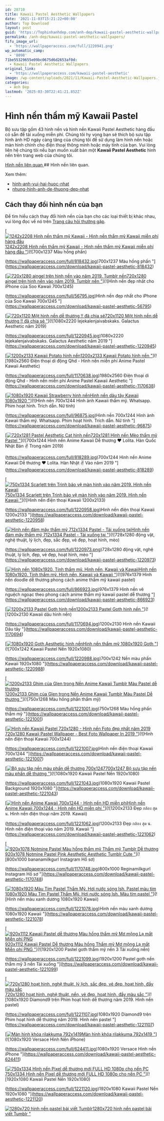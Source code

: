 ```yaml
---
id: 28710
title: Kawaii Pastel Aesthetic Wallpapers
date: '2021-11-03T15:21:22+00:00'
author: Top Download
layout: post
guid: 'https://Tophinhanhdep.com/anh-dep/kawaii-pastel-aesthetic-wallpapers/'
permalink: /anh-dep/kawaii-pastel-aesthetic-wallpapers/
fifu_image_url:
  - 'https://wallpaperaccess.com/full/1220941.png'
wp_automatic_camp:
  - '8098'
71be55329655e09bc0675d6d2653af0d:
  - Kawaii Pastel Aesthetic Wallpapers
original_link:
  - 'https://wallpaperaccess.com/kawaii-pastel-aesthetic'
image: /wp-content/uploads/2021/11/Kawaii-Pastel-Aesthetic-Wallpapers.jpg
categories:
  - Ảnh Đẹp
lastmod: '2025-03-30T22:41:21.852Z'
---
```

# Hình nền thẩm mỹ Kawaii Pastel

Bộ sưu tập gồm 43 hình nền và hình nền Kawaii Pastel Aesthetic hàng đầu có sẵn để tải xuống miễn phí. Chúng tôi hy vọng bạn sẽ thích bộ sưu tập hình ảnh HD ngày càng tăng của chúng tôi để sử dụng làm hình nền hoặc màn hình chính cho điện thoại thông minh hoặc máy tính của bạn. Vui lòng liên hệ chúng tôi nếu bạn muốn xuất bản một **Kawaii Pastel Aesthetic** hình nền trên trang web của chúng tôi.

[Hình nền liên quan ](#related) ## Hình nền liên quan.

   
 Xem thêm:

   
- [hinh-anh-vui-hai-huoc-nhat](https://tophinhanhdep.com/anh-hai-huoc/hinh-anh-vui-hai-huoc-nhat/)
- [nhung-hinh-anh-de-thuong-dep-nhat](https://tophinhanhdep.com/hinh-anh-de-thuong/nhung-hinh-anh-de-thuong-dep-nhat/)

## Cách thay đổi hình nền của bạn

Để tìm hiểu cách thay đổi hình nền của bạn cho các loại thiết bị khác nhau, vui lòng đọc về nó trên [Trang câu hỏi thường gặp](https://tophinhanhdep.com/faq/).

  
[[![1242x2208 Hình nền thẩm mỹ Kawaii - Hình nền thẩm mỹ Kawaii miễn phí hàng đầu](https://wallpaperaccess.com/full/1220941.png)1242x2208 Hình nền thẩm mỹ Kawaii - Hình nền thẩm mỹ Kawaii miễn phí hàng đầu "](https://wallpaperaccess.com/download/kawaii-pastel-aesthetic-1220941)](![700x1237 Màu hồng phấn)

(https://wallpaperaccess.com/full/818432.jpg)700x1237 Màu hồng phấn "](https://wallpaperaccess.com/download/kawaii-pastel-aesthetic-818432)

[[![720x1280 aingel trên hình nền vào năm 2019. Tumblr nền](https://wallpaperaccess.com/full/1220943.jpg)720x1280 aingel trên hình nền vào năm 2019. Tumblr nền "](https://wallpaperaccess.com/download/kawaii-pastel-aesthetic-1220943)](![Hình nền đẹp nhất cho iPhone của Soo Kawaii 700x1245)

(https://wallpaperaccess.com/full/56795.jpg)Hình nền đẹp nhất cho iPhone của Soo Kawaii 700x1245 "](https://wallpaperaccess.com/download/kawaii-pastel-aesthetic-56795)

[[![720x1120 Một hình nền dễ thương !!  đã chia sẻ](https://wallpaperaccess.com/full/1170632.jpg)720x1120 Một hình nền dễ thương !! đã chia sẻ "](https://wallpaperaccess.com/download/kawaii-pastel-aesthetic-1170632)](![1080x2220 Iejekalenjaivabskaks.  Galactus Aesthetic năm 2019)

(https://wallpaperaccess.com/full/1220945.jpg)1080x2220 Iejekalenjaivabskaks. Galactus Aesthetic năm 2019 "](https://wallpaperaccess.com/download/kawaii-pastel-aesthetic-1220945)

[[![1200x2133 Kawaii Potato hình nền](https://wallpaperaccess.com/full/1077558.jpg)1200x2133 Kawaii Potato hình nền "](https://wallpaperaccess.com/download/kawaii-pastel-aesthetic-1077558)](![1980x2560 Điện thoại di động Qhd - Hình nền miễn phí Anime Pastel Kawaii Aesthetic)

(https://wallpaperaccess.com/full/1170638.jpg)1980x2560 Điện thoại di động Qhd - Hình nền miễn phí Anime Pastel Kawaii Aesthetic "](https://wallpaperaccess.com/download/kawaii-pastel-aesthetic-1170638)

[[![1080x1920 Kawaii Strawberry hình nền](https://wallpaperaccess.com/full/939728.jpg)Hình nền dâu tây Kawaii 1080x1920 "](https://wallpaperaccess.com/download/kawaii-pastel-aesthetic-939728)](![Hình nền 700x1244 Hình ảnh Kawaii thẩm mỹ.  Whatsapp.  Phim hoạt hình.  Trích dẫn.  Nữ tính)

(https://wallpaperaccess.com/full/96875.jpg)Hình nền 700x1244 Hình ảnh Kawaii thẩm mỹ. Whatsapp. Phim hoạt hình. Trích dẫn. Nữ tính "](https://wallpaperaccess.com/download/kawaii-pastel-aesthetic-96875)

[[![720x1281 Pastel Aesthetic Cat hình nền](https://wallpaperaccess.com/full/1220950.jpg)720x1281 Hình nền Mèo thẩm mỹ Pastel "](https://wallpaperaccess.com/download/kawaii-pastel-aesthetic-1220950)](![700x1244 Hình nền Anime Kawaii Dễ thương ♥ Lolita.  Hàn Quốc Nhật Bản ✌ Trong năm 2019)

(https://wallpaperaccess.com/full/818289.jpg)700x1244 Hình nền Anime Kawaii Dễ thương ♥ Lolita. Hàn Nhật ✌ Vào năm 2019 "](https://wallpaperaccess.com/download/kawaii-pastel-aesthetic-818289)

[[![750x1334 Scarlett trên Trình bảo vệ màn hình vào năm 2019. Hình nền Kawaii](https://wallpaperaccess.com/full/1170666.png)750x1334 Scarlett trên Trình bảo vệ màn hình vào năm 2019. Hình nền Kawaii "](https://wallpaperaccess.com/download/kawaii-pastel-aesthetic-1170666)](![Hình nền điện thoại Kawaii 1200x2133)

(https://wallpaperaccess.com/full/1220958.jpg)Hình nền điện thoại Kawaii 1200x2133 "](https://wallpaperaccess.com/download/kawaii-pastel-aesthetic-1220958)

[[![Hình nền đám mây thẩm mỹ 712x1334 Pastel - Tải xuống tại](https://wallpaperaccess.com/full/1179419.jpg)Hình nền đám mây thẩm mỹ 712x1334 Pastel - Tải xuống tại "](https://wallpaperaccess.com/download/kawaii-pastel-aesthetic-1179419)](![728x1280 động vật, nghệ thuật, lý lịch, đẹp, sắc đẹp, vẻ đẹp, hoạt hình, mèo)

(https://wallpaperaccess.com/full/1220973.png)728x1280 động vật, nghệ thuật, lý lịch, đẹp, vẻ đẹp, hoạt hình, mèo "](https://wallpaperaccess.com/download/kawaii-pastel-aesthetic-1220973)

[[![Hình nền 1080x1920.  Tính thẩm mỹ.  Hình nền, Kawaii và Kawaii](https://wallpaperaccess.com/full/765501.jpg)Hình nền 1080x1920. Tính thẩm mỹ. Hình nền, Kawaii và Kawaii "](https://wallpaperaccess.com/download/kawaii-pastel-aesthetic-765501)](![976x1379 Hình nền doodle dễ thương phong cách anime thẩm mỹ kawaii pastel)

(https://wallpaperaccess.com/full/866923.jpg)976x1379 Hình nền vẽ nguệch ngoạc theo phong cách anime thẩm mỹ kawaii pastel dễ thương "](https://wallpaperaccess.com/download/kawaii-pastel-aesthetic-866923)

[[![1200x2133 Pastel Goth hình nền](https://wallpaperaccess.com/full/1220983.jpg)1200x2133 Pastel Goth hình nền "](https://wallpaperaccess.com/download/kawaii-pastel-aesthetic-1220983)](![1200x2130 Kawaii dâu hình nền)

(https://wallpaperaccess.com/full/1170694.jpg)1200x2130 Hình nền Kawaii Dâu tây "](https://wallpaperaccess.com/download/kawaii-pastel-aesthetic-1170694)

[[![1080x1920 Goth Aesthetic hình nền](https://wallpaperaccess.com/full/1220986.jpg)Hình nền thẩm mỹ 1080x1920 Goth "](https://wallpaperaccess.com/download/kawaii-pastel-aesthetic-1220986)](![700x1242 Kawaii Pastel Nền 1920x1080)

(https://wallpaperaccess.com/full/1220988.jpg)700x1242 Nền màu phấn Kawaii 1920x1080 "](https://wallpaperaccess.com/download/kawaii-pastel-aesthetic-1220988)

[[![1200x2133 Ghim của Glen trong Nền Anime Kawaii Tumblr Màu Pastel dễ thương](https://wallpaperaccess.com/full/1220996.jpg)1200x2133 Ghim của Glen trong Nền Anime Kawaii Tumblr Màu Pastel Dễ thương "](https://wallpaperaccess.com/download/kawaii-pastel-aesthetic-1220996)](![750x1268 Màu hồng phấn thẩm mỹ)

(https://wallpaperaccess.com/full/1221001.jpg)750x1268 Màu hồng phấn thẩm mỹ "](https://wallpaperaccess.com/download/kawaii-pastel-aesthetic-1221001)

[[![Hình nền Kawaii Pastel 720x1280 - Hình nền Foto đẹp nhất năm 2019](https://wallpaperaccess.com/full/1221004.jpg)720x1280 Kawaii Pastel Wallpaper - Best Foto Wallpaper In 2019 "](https://wallpaperaccess.com/download/kawaii-pastel-aesthetic-1221004)](![Hình nền điện thoại Kawaii 700x1244)

(https://wallpaperaccess.com/full/1221007.jpg)Hình nền điện thoại Kawaii 700x1244 "](https://wallpaperaccess.com/download/kawaii-pastel-aesthetic-1221007)

[[![Bộ sưu tập nền màu phấn dễ thương 700x1247](https://wallpaperaccess.com/full/1221014.jpg)700x1247 Bộ sưu tập nền màu phấn dễ thương "](https://wallpaperaccess.com/download/kawaii-pastel-aesthetic-1221014)](![1080x1920 Kawaii Pastel Nền 1920x1080)

(https://wallpaperaccess.com/full/1221043.jpg)1080x1920 Kawaii Pastel Background 1920x1080 "](https://wallpaperaccess.com/download/kawaii-pastel-aesthetic-1221043)

[[![Hình nền Anime Kawaii 700x1244 - Hình nền HD miễn phí](https://wallpaperaccess.com/full/1221057.jpg)Hình nền Anime Kawaii 700x1244 - Hình nền HD miễn phí "](https://wallpaperaccess.com/download/kawaii-pastel-aesthetic-1221057)](![1200x2133 Đẹp กล้อง สุด น.  Hình nền điện thoại năm 2019. Kawaii)

(https://wallpaperaccess.com/full/1221062.jpg)1200x2133 Đẹp กล้อง สุด น. Hình nền điện thoại vào năm 2019. Kawaii "](https://wallpaperaccess.com/download/kawaii-pastel-aesthetic-1221062)

[[![920x1078 Notmine Pastel Màu hồng thẩm mỹ Thẩm mỹ Tumblr Dễ thương](https://wallpaperaccess.com/full/1221070.jpg)920x1078 Notmine Pastel Pink Aesthetic Aesthetic Tumblr Cute "](https://wallpaperaccess.com/download/kawaii-pastel-aesthetic-1221070)](![800x1000 bananamilkgurl Instagram Hồ sơ)

(https://wallpaperaccess.com/full/1170748.jpg)800x1000 Reginamilkgurl Instagram Hồ sơ "](https://wallpaperaccess.com/download/kawaii-pastel-aesthetic-1170748)

[[![1080x1920 Màu Tím Pastel Thẩm Mỹ.  Hơi nước sóng Ish.  Pastel màu tím](https://wallpaperaccess.com/full/636009.png)1080x1920 Màu Tím Pastel Thẩm Mỹ. Hơi nước sóng Ish. Màu tím pastel "](https://wallpaperaccess.com/download/kawaii-pastel-aesthetic-636009)](![Hình nền màu xanh dương 1080x1920 Kawaii)

(https://wallpaperaccess.com/full/1221078.jpg)Hình nền màu xanh dương 1080x1920 Kawaii "](https://wallpaperaccess.com/download/kawaii-pastel-aesthetic-1221078)

[[![920x1112 Kawaii Pastel dễ thương Màu hồng thẩm mỹ Mơ mộng Lạ mắt Miễn phí PNG](https://wallpaperaccess.com/full/1170717.jpg)920x1112 Kawaii Pastel Dễ thương Màu hồng Thẩm mỹ Mơ mộng Lạ mắt Miễn phí PNG "](https://wallpaperaccess.com/download/kawaii-pastel-aesthetic-1170717)](![1920x1200 Pastel goth thẩm mỹ nền 3 Tải xuống nền)

(https://wallpaperaccess.com/full/1221099.jpg)1920x1200 Pastel goth nền thẩm mỹ 3 nền Tải xuống "](https://wallpaperaccess.com/download/kawaii-pastel-aesthetic-1221099)

[[![720x1280 hoạt hình, nghệ thuật, lý lịch, sắc đẹp, vẻ đẹp, hoạt hình, đầy màu sắc](https://wallpaperaccess.com/full/659690.gif)720x1280 hoạt hình, nghệ thuật, nền, vẻ đẹp, hoạt hình, đầy màu sắc "](https://wallpaperaccess.com/download/kawaii-pastel-aesthetic-659690)](![1080x1920 Diamond9 trên Phim hoạt hình dễ thương năm 2019. Hình nền pastel)

(https://wallpaperaccess.com/full/1221107.jpg)1080x1920 Diamond9 trên Phim hoạt hình dễ thương năm 2019. Hình nền pastel "](https://wallpaperaccess.com/download/kawaii-pastel-aesthetic-1221107)

[[![Màn hình khóa rilakkuma 792x1419](https://wallpaperaccess.com/full/1221109.png)Màn hình khóa rilakkuma 792x1419 "](https://wallpaperaccess.com/download/kawaii-pastel-aesthetic-1221109)](![1080x1920 Versace Hình Nền iPhone)

(https://wallpaperaccess.com/full/624411.jpg)1080x1920 Versace Hình nền iPhone "](https://wallpaperaccess.com/download/kawaii-pastel-aesthetic-624411)

[[![750x1334 Hình nền Pixel dễ thương mới FULL HD 1080p cho nền PC](https://wallpaperaccess.com/full/1221117.jpg)750x1334 Hình nền Pixel dễ thương mới FULL HD 1080p cho nền PC "](https://wallpaperaccess.com/download/kawaii-pastel-aesthetic-1221117)](![1920x1080 Kawaii Pastel Nền 1920x1080)

(https://wallpaperaccess.com/full/1221120.jpg)1920x1080 Kawaii Pastel Nền 1920x1080 "](https://wallpaperaccess.com/download/kawaii-pastel-aesthetic-1221120)

[![1280x720 hình nền pastel bài viết Tumblr](https://wallpaperaccess.com/full/1221134.jpg)1280x720 hình nền pastel bài viết Tumblr "](https://wallpaperaccess.com/download/kawaii-pastel-aesthetic-1221134)
